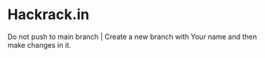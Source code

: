# Hackrack.in
Do not push to main branch | Create a new branch with Your name and then make changes in it.
